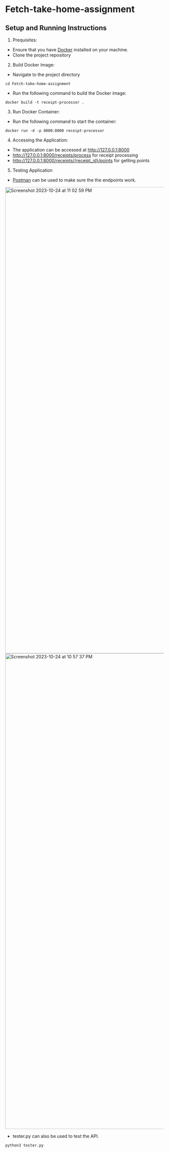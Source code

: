 # Fetch-take-home-assignment

## Setup and Running Instructions

1. Prequisites:
- Ensure that you have [Docker](https://www.docker.com/) installed on your machine.
- Clone the project repository

2. Build Docker Image:
- Navigate to the project directory
```
cd Fetch-take-home-assignment
```
- Run the following command to build the Docker image:
```
docker build -t receipt-processor .
```
3. Run Docker Container:
- Run the following command to start the container:
```
docker run -d -p 8000:8000 receipt-processor
```
4. Accessing the Application:
- The application can be accessed at http://127.0.0.1:8000
- http://127.0.0.1:8000/receipts/process for receipt processing
- http://127.0.0.1:8000/receipts/{receipt_id}/points for getting points

5. Testing Application
- [Postman](https://www.postman.com/) can be used to make sure the the endpoints work.

<img width="1481" alt="Screenshot 2023-10-24 at 11 02 59 PM" src="https://github.com/bettychen87/Fetch-take-home-assignment/assets/65417079/943d1f88-94d0-4545-99d6-c07e3ae63d11">

<img width="1511" alt="Screenshot 2023-10-24 at 10 57 37 PM" src="https://github.com/bettychen87/Fetch-take-home-assignment/assets/65417079/a5c9567a-4361-40b1-bc48-b5c61ce4de64">

- tester.py can also be used to test the API.
```
python3 tester.py
```
